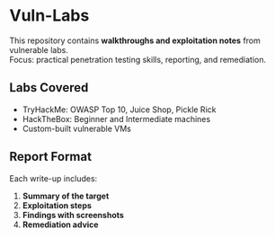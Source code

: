 # Vuln-Labs

This repository contains **walkthroughs and exploitation notes** from vulnerable labs.  
Focus: practical penetration testing skills, reporting, and remediation.

## Labs Covered
- TryHackMe: OWASP Top 10, Juice Shop, Pickle Rick
- HackTheBox: Beginner and Intermediate machines
- Custom-built vulnerable VMs

## Report Format
Each write-up includes:
1. **Summary of the target**
2. **Exploitation steps**
3. **Findings with screenshots**
4. **Remediation advice**

